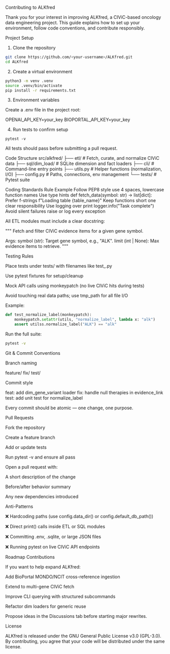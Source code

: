 Contributing to ALKfred

Thank you for your interest in improving ALKfred, a CIViC-based oncology data engineering project.
This guide explains how to set up your environment, follow code conventions, and contribute responsibly.

Project Setup
1. Clone the repository
```bash
git clone https://github.com/<your-username>/ALKfred.git
cd ALKfred
``` 

2. Create a virtual environment

```bash
python3 -m venv .venv
source .venv/bin/activate
pip install -r requirements.txt 
```


3. Environment variables

Create a .env file in the project root:

OPENAI_API_KEY=your_key
BIOPORTAL_API_KEY=your_key

4. Run tests to confirm setup
```
pytest -v
```

All tests should pass before submitting a pull request.

Code Structure
src/alkfred/
├── etl/                 # Fetch, curate, and normalize CIViC data
├── sql/dim_load/        # SQLite dimension and fact loaders
├── cli/                 # Command-line entry points
├── utils.py             # Helper functions (normalization, I/O)
├── config.py            # Paths, connections, env management
└── tests/               # Pytest suite

Coding Standards
Rule	Example
Follow PEP8 style	use 4 spaces, lowercase function names
Use type hints	def fetch_data(symbol: str) -> list[dict]:
Prefer f-strings	f"Loading table {table_name}"
Keep functions short	one clear responsibility
Use logging over print	logger.info("Task complete")
Avoid silent failures	raise or log every exception

All ETL modules must include a clear docstring:

"""
Fetch and filter CIViC evidence items for a given gene symbol.

Args:
    symbol (str): Target gene symbol, e.g., "ALK".
    limit (int | None): Max evidence items to retrieve.
"""

Testing Rules

Place tests under tests/ with filenames like test_<module>.py

Use pytest fixtures for setup/cleanup

Mock API calls using monkeypatch (no live CIViC hits during tests)

Avoid touching real data paths; use tmp_path for all file I/O

Example:

```python
def test_normalize_label(monkeypatch):
    monkeypatch.setattr(utils, "normalize_label", lambda x: "alk")
    assert utilss.normalize_label("ALK") == "alk" 
```


Run the full suite:

```bash
pytest -v 
```

Git & Commit Conventions

Branch naming

feature/<short-description>
fix/<short-description>
test/<short-description>


Commit style

feat: add dim_gene_variant loader
fix: handle null therapies in evidence_link
test: add unit test for normalize_label


Every commit should be atomic — one change, one purpose.

Pull Requests

Fork the repository

Create a feature branch

Add or update tests

Run pytest -v and ensure all pass

Open a pull request with:

A short description of the change

Before/after behavior summary

Any new dependencies introduced

Anti-Patterns

❌ Hardcoding paths (use config.data_dir() or config.default_db_path())

❌ Direct print() calls inside ETL or SQL modules

❌ Committing .env, .sqlite, or large JSON files

❌ Running pytest on live CIViC API endpoints


Roadmap Contributions

If you want to help expand ALKfred:

Add BioPortal MONDO/NCIT cross-reference ingestion

Extend to multi-gene CIViC fetch

Improve CLI querying with structured subcommands

Refactor dim loaders for generic reuse

Propose ideas in the Discussions tab before starting major rewrites.


License

ALKfred is released under the GNU General Public License v3.0 (GPL-3.0).
By contributing, you agree that your code will be distributed under the same license.